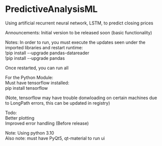 # PredictiveAnalysisML <br />
Using artificial recurrent neural network, LSTM, to predict closing prices <br />

Announcements:
Initial version to be released soon (basic functionality)

Notes: In order to run, you must execute the updates seen under the imported libraries and restart runtime: <br />
!pip install --upgrade pandas-datareader <br />
!pip install --upgrade pandas <br />

Once restarted, you can run all

For the Python Module: <br />
Must have tensorflow installed: <br />
pip install tensorflow <br />

(Note, tensorflow may have trouble donwloading on certain machines due to LongPath errors, this can be updated in registry) <br />

Todo: <br />
Better plotting <br />
Improved error handling (Before release) <br />

Note: Using python 3.10 <br />
Also note: must have PyQt5, qt-material to run ui <br />
